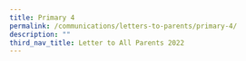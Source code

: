 ```yaml
---
title: Primary 4
permalink: /communications/letters-to-parents/primary-4/
description: ""
third_nav_title: Letter to All Parents 2022
---
```


